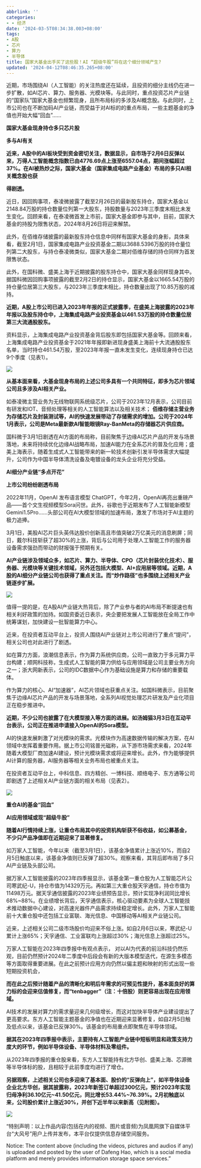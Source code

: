 ```yaml
---
abbrlink: ''
categories:
- - 经济
date: '2024-03-5T08:34:38.003+08:00'
tags:
- A股
- 芯片
- 算力
- 半导体
title: 国家大基金出手买了这些股！AI “超级牛股”将在这个细分领域产生?
updated: '2024-04-12T08:46:35.265+08:00'
---
```

近期，市场围绕AI（人工智能）的关注热度还在延续，且投资的细分主线仍在进一步扩散，如AI芯片、算力、服务器、光模块等。与此同时，重点投资芯片产业链的“国家队”国家大基金也频繁现身，且所布局标的多涉及AI概念股。与此同时，上市公司也在不断加码AI产业链，而受益于对AI标的的重点布局，一些主题基金的净值也开始大幅“回血”……

**国家大基金现身持仓多只芯片股**

**多与AI有关**

**近来，A股中的AI板块受到资金密切关注，数据显示，自市场于2月6日反弹以来，万得人工智能概念指数已由4776.69点上涨至6557.04点，期间涨幅超过37%。在AI被热炒之际，国家大基金（国家集成电路产业基金）布局的多只AI相关概念股也获**

**得剧透。**

近日，因回购事项，泰凌微披露了截至2月26日的最新股东持仓，国家大基金以2148.84万股的持仓数量位列第一大股东，持股数量与2023年三季度末相比未发生变化。回顾来看，在泰凌微首发上市前，国家大基金即参与其中，目前，国家大基金的持股为限售状态，2024年8月26日将迎来解禁。

此外，在佰维存储披露的最新股东持仓信息中同样有国家大基金的身影，具体来看，截至2月1日，国家集成电路产业投资基金二期以3688.5396万股的持仓量位列第二大股东，与持仓泰凌微类似，国家大基金二期对佰维存储的持仓同样为首发限售状态。

此外，在国科微、盛美上海于近期披露的股东持仓中，国家大基金同样现身其中。据国科微因回购事项披露的截至2月2日的持仓显示，国家大基金以1665.54万股的持仓量位居第三大股东，与2023年三季度末相比，持仓数量出现了10.85万股的减持。

**近期，A股上市公司已进入2023年年报的正式披露季，在盛美上海披露的2023年年报以及股东持仓中，上海集成电路产业投资基金以461.53万股的持仓数量位居第三大流通股股东。**

资料显示，上海集成电路产业投资基金背后股东即包括国家大基金等。回顾来看，上海集成电路产业投资基金于2021年年报即新进现身盛美上海前十大流通股股东名单，当时持仓461.54万股，至2023年年报一直未发生变化，连续现身持仓已达9个季度（见表1）。

![](https://d.ifengimg.com/w1080_h908_q90_webp/x0.ifengimg.com/ucms/2024_10/6E02D88411EECE67449DB7145A008AF355246349_size240_w1080_h908.png)

**从基本面来看，大基金现身布局的上述公司多具有一个共同特征，即多为芯片领域公司且多涉及AI相关产业。**

如泰凌微主营业务为无线物联网系统级芯片，公司于2023年12月表示，公司目前有研发和IOT、音频处理等相关的人工智能算法以及相关技术； **佰维存储主营业务为存储芯片及封装测试等，AI的快速发展带动了存储需求的增加。公司于2024年1月表示，公司是Meta最新款AI智能眼镜Ray-BanMeta的存储器芯片供应商。**

国科微于3月1日剧透在AI方面的布局称，目前聚焦于边缘AI芯片产品的开发与场景落地，未来将持续优化边缘AI战略布局，加速AI能力在全系芯片的普及化应用；盛美上海表示，随着生成式人工智能带来的新一轮技术创新引发半导体需求大幅提升，公司作为中国半导体清洗设备及电镀设备的龙头企业将充分受益。

**AI细分产业链“多点开花”**

**上市公司纷纷剧透布局**

2022年11月，OpenAI 发布语言模型 ChatGPT，今年2月，OpenAI再亮出重磅产品——首个文生视频模型Sora问世。此外，谷歌也于近期发布了人工智能新模型Gemini1.5Pro……头部公司在AI大模型领域的加速布局，激发了市场对于AI主题的极力追捧。

3月1日，美股AI芯片巨头英伟达股价创新高且市值突破2万亿美元的消息刷屏；同日，戴尔科技斩获了超30%的上涨，背后与公司用于处理人工智能工作的服务器设备需求强劲而带动的财报强于预期有关。

**AI产业链涉及领域众多，如芯片、算力、半导体、CPO（芯片封装优化技术）、服务器、光模块等关键技术领域，另外还包括大模型、AI+应用层等领域。近期，A股的AI细分产业链公司也获得了重点关注。而“炒作路径”也多围绕上述相关产业链逐步扩展。**

![](https://d.ifengimg.com/w750_h240_q90_webp/x0.ifengimg.com/ucms/2024_10/7454F923DC46E995B1A54D5F76A312DADB11AE98_size27_w750_h240.jpg)

值得一提的是，在A股AI产业链大热背后，除了产业参与者的AI布局不断提速也有相关利好政策的加持。如国资委近日表示，央企要把发展人工智能放在全局工作中统筹谋划，加快建设一批智能算力中心。

近来，在投资者互动平台上，投资人围绕AI产业链对上市公司进行了重点“提问”，相关公司也对此进行了剧透。

如在算力方面，浪潮信息表示，作为算力系统供应商，公司一直致力于多元算力平台构建；顺网科技称，生成式人工智能的算力供给与应用领域是公司主要业务方向之一；浙大网新表示，公司的IDC数据中心作为基础设施是算力和存储的重要载体。

作为算力的核心、AI“加速器”，AI芯片领域也获重点关注。如国科微表示，目前聚焦于边缘AI芯片产品的开发与场景落地，全系列AI视觉处理芯片研发及产业化项目正在稳步推进中。

**近期，不少公司也披露了在大模型接入等方面的进展。如汤姆猫3月3日在互动平台表示，公司正在推进申请接入OpenAI的Sora模型。**

AI的快速发展刺激了对光模块的需求。光模块作为高速数据传输的解决方案，在AI领域中发挥着重要作用。据上市公司铭普光磁称，从下游市场需求来看，2024年随着大模型厂商加速AI建设，预计光模块需求或将迎来增长。此外，作为能够提供AI计算的服务器，AI服务器等相关业务布局也被重点关注。

在投资者互动平台上，中科信息、四方精创、一博科技、顺络电子、东方通等公司即剧透了上述相关AI产业链方面的相关布局（见表2）。

![](https://d.ifengimg.com/w1080_h717_q90_webp/x0.ifengimg.com/ucms/2024_10/B22DD3343748CEFF08F48CAEF8BDDF2389E6D79B_size293_w1080_h717.png)

**重仓AI的基金“回血”**

**AI应用领域或现“超级牛股”**

**随着AI行情持续上涨，让重仓布局其中的投资机构斩获不俗收益，如公募基金，不少只产品净值即在近期迎来了显著修复。**

如万家人工智能，今年以来（截至3月1日），该基金净值累计上涨近10%，而自2月5日触底以来，该基金净值则已反弹了超30%。观察来看，其背后即布局了多只AI产业链及头部公司。

据万家人工智能披露的2023年四季报显示，该基金第一重仓股为人工智能芯片公司寒武纪-U，持仓市值为14329万元。再如第三大重仓股天孚通信，持仓市值为11498万元。据天孚通信披露的2023年业绩预告显示，预计实现净利润同比增长68%~88%。在业绩增长背后，天孚通信表示，核心驱动要素为全球人工智能技术推动数据中心建设，对高速光器件产品需求持续稳定增长。此外，万家人工智能前十大重仓股中还包括工业富联、海光信息、中国移动等AI相关产业链公司。

近来，上述相关公司二级市场股价均迎来不俗上涨。如自2月6日以来，寒武纪-U累计上涨65%；天孚通信、工业富联均上涨超过30%；海光信息上涨超过25%。

万家人工智能在2023年四季报中有观点表示， 对以AI为代表的前沿科技仍然乐观，目前仍然预计2024年二季度中后段会有新的大版本模型迭代，在源生多模态等方面取得重要进展。在此之前预计应用方向仍然以偏主题和映射的形式出现一些短期投资机会，

**而在此之后预计随着产品的清晰化和明后年需求的可预见性提升，基本面良好的算力标的会迎来估值修复，而“tenbagger”（注：十倍股）则更容易出现在应用领域。**

AI技术的发展对算力的需求量迎来几何级增长，而这对加快半导体产业建设提出了更高要求。东方人工智能主题基金的净值也在近期迎来显著修复，如自2月5日触及低点以来，该基金已反弹30%。该基金的布局重点即聚焦在半导体领域。

**据其在2023年四季报中表示，主要持有人工智能产业链中短板明显和政策支持力度大的环节，例如半导体设备、半导体材料及零组件。**

从2023年四季报的重仓股来看，东方人工智能持有北方华创、盛美上海、芯源微等半导体标的股，且相较于此前季度均进行了增仓。

**另据观察，上述相关公司也多迎来了基本面、股价的“反弹向上”，如半导体设备企业北方华创，据其披露称，2023年新签订单超过300亿元，预计2023年实现归母净利36.10亿元~41.50亿元，同比增长53.44%~76.39%。2月初触底以来，公司股价累计上涨近30%，并创下近半年以来新高（见附图）。**

![](https://d.ifengimg.com/w990_h672_q90_webp/x0.ifengimg.com/ucms/2024_10/2D2E10C5604B98E6E98E9503C4BB956603BE3870_size171_w990_h672.png)

“特别声明：以上作品内容(包括在内的视频、图片或音频)为凤凰网旗下自媒体平台“大风号”用户上传并发布，本平台仅提供信息存储空间服务。

Notice: The content above (including the videos, pictures and audios if any) is uploaded and posted by the user of Dafeng Hao, which is a social media platform and merely provides information storage space services.”
